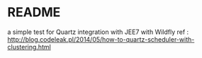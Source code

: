# README #

a simple test for Quartz integration with JEE7 with Wildfly
ref : http://blog.codeleak.pl/2014/05/how-to-quartz-scheduler-with-clustering.html